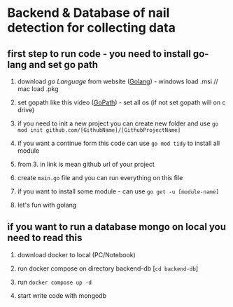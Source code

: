 # Backend & Database of nail detection for collecting data

## first step to run code - you need to install go-lang and set go path

1. download _go Language_ from website ([Golang](https://go.dev/dl/)) - windows load .msi // mac load .pkg

2. set gopath like this video ([GoPath](https://www.youtube.com/watch?v=kjr3mOPv8Sk)) - set all os (if not set gopath will on c drive)

3. if you need to init a new project you can create new folder and use `go mod init github.com/[GithubName]/[GithubProjectName]`

4. if you want a continue form this code can use `go mod tidy` to install all module

5. from 3. in link is mean github url of your project

6. create `main.go` file and you can run everything on this file 

7. if you want to install some module - can use `go get -u [module-name]`

8. let's fun with golang

## if you want to run a database mongo on local you need to read this

1. download docker to local (PC/Notebook) 

2. run docker compose on directory backend-db [`cd backend-db`]

3. run `docker compose up -d`

4. start write code with mongodb